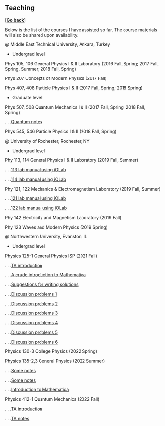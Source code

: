 ## Teaching

\[[__Go back__](https://kagsimsek.github.io)\]

Below is the list of the courses I have assisted so far. The course materials will also be shared upon availability.

@ Middle East Technical University, Ankara, Turkey

- Undergrad level

Phys 105, 106 General Physics I & II Laboratory (2016 Fall, Spring; 2017 Fall, Spring, Summer; 2018 Fall, Spring)

Phys 207 Concepts of Modern Physics (2017 Fall)

Phys 407, 408 Particle Physics I & II (2017 Fall, Spring; 2018 Spring)

- Graduate level

Phys 507, 508 Quantum Mechanics I & II (2017 Fall, Spring; 2018 Fall, Spring)

. . .[Quantum notes](./files/teaching/507_problems.pdf)

Phys 545, 546 Particle Physics I & II (2018 Fall, Spring)



@ University of Rochester, Rochester, NY

- Undergrad level

Phy 113, 114 General Physics I & II Laboratory (2019 Fall, Summer)

. . .[113 lab manual using iOLab](./files/docs/iolab_man_mechanics_113_121.pdf)

. . .[114 lab manual using iOLab](./files/docs/iolab_man_mechanics_114_122.pdf)

Phy 121, 122 Mechanics & Electromagnetism Laboratory (2019 Fall, Summer)

. . .[121 lab manual using iOLab](./files/docs/iolab_man_mechanics_113_121.pdf)

. . .[122 lab manual using iOLab](./files/docs/iolab_man_mechanics_114_122.pdf)

Phy 142 Electricity and Magnetism Laboratory (2019 Fall)

Phy 123 Waves and Modern Physics (2019 Spring)



@ Northwestern University, Evanston, IL

- Undergrad level

Physics 125-1 General Physics ISP (2021 Fall)

. . .[TA introduction](./files/docs/2021_fall_physics125-1_ta_introduction.pdf)

. . .[A crude introduction to Mathematica](./files/docs/2021_fall_physics125-1_a_crude_introduction_to_mathematica_part_1.pdf)

. . .[Suggestions for writing solutions](./files/docs/2021_fall_physics125-1_suggestions_for_writing_solutions.pdf)

. . .[Discussion problems 1](./files/docs/2021_fall_physics125-1_discussion_01_oct1.pdf)

. . .[Discussion problems 2](./files/docs/2021_fall_physics125-1_discussion_02_oct8_key.pdf)

. . .[Discussion problems 3](./files/docs/2021_fall_physics125-1_discussion_03_oct15_key.pdf)

. . .[Discussion problems 4](./files/docs/2021_fall_physics125-1_discussion_04_oct29.pdf)

. . .[Discussion problems 5](./files/docs/2021_fall_physics125-1_discussion_05_nov5.pdf)

. . .[Discussion problems 6](./files/docs/2021_fall_physics125-1_discussion_06_nov12.pdf)

Physics 130-3 College Physics (2022 Spring)

Physics 135-2,3 General Physics (2022 Summer)

. . .[Some notes](./files/teaching/135-2_notes_1.pdf)

. . .[Some notes](./files/teaching/135-3_notes_1.pdf)

. . .[Introduction to Mathematica](./files/teaching/intro_to_mma.zip)

Physics 412-1 Quantum Mechanics (2022 Fall)

. . .[TA introduction](./files/docs/2022_fall_physics412-1_ta_introduction.pdf)

. . .[TA notes](./files/teaching/2022_Fall_Phys_412_1_Quantum_Mechanics.pdf)
